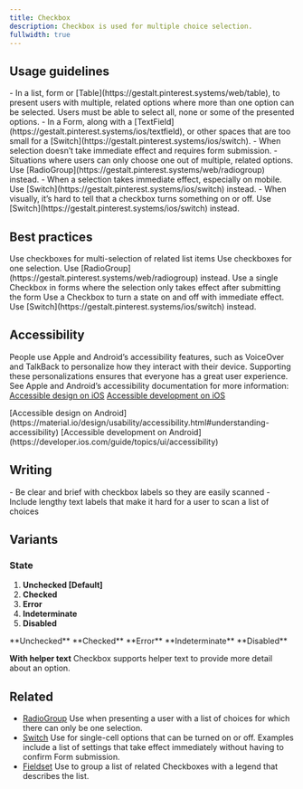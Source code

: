 ```yaml
---
title: Checkbox
description: Checkbox is used for multiple choice selection.
fullwidth: true
---
```


<ImgContainer src="https://i.pinimg.com/originals/d3/66/fb/d366fb0a6b4bc150779c149aea472a24.jpg"  alt="Primary example of Checkbox component" />

## Usage guidelines

<TwoCol>
  <Group>
    <Do title="When to use" />
    - In a list, form or [Table](https://gestalt.pinterest.systems/web/table), to present users with multiple, related options where more than one option can be selected. Users must be able to select all, none or some of the presented options.
    - In a Form, along with a [TextField](https://gestalt.pinterest.systems/ios/textfield), or other spaces that are too small for a [Switch](https://gestalt.pinterest.systems/ios/switch).
    - When selection doesn’t take immediate effect and requires form submission.
  </Group>

  <Group>
    <Dont title="When not to use" />
    - Situations where users can only choose one out of multiple, related options. Use [RadioGroup](https://gestalt.pinterest.systems/web/radiogroup) instead.
    - When a selection takes immediate effect, especially on mobile. Use [Switch](https://gestalt.pinterest.systems/ios/switch) instead.
    - When visually, it’s hard to tell that a checkbox turns something on or off. Use [Switch](https://gestalt.pinterest.systems/ios/switch) instead.
  </Group>
  </TwoCol>

## Best practices

<TwoCol>
  <Group>
    <ImgContainer src="https://i.pinimg.com/originals/32/33/bb/3233bb3a92c57dd29f2b5f2fd2a417f7.jpg"  alt="Example of correct multi-select use" />
    <Do title="Do" />
    Use checkboxes for multi-selection of related list items
  </Group>

  <Group>
    <ImgContainer src="https://i.pinimg.com/originals/1e/14/24/1e14245a26f12cf014028d24b00a6317.jpg"  alt="Example of incorrect single-select use" />
    <Dont title="Don't" />
    Use checkboxes for one selection. Use [RadioGroup](https://gestalt.pinterest.systems/web/radiogroup) instead.
  </Group>
</TwoCol>

<TwoCol>
  <Group>
    <ImgContainer src="https://i.pinimg.com/originals/b2/20/93/b2209377241895d0471bde7340ee85c2.jpg"  alt="Example of correct single checkbox use" />
    <Do title="Do" />
    Use a single Checkbox in forms where the selection only takes effect after submitting the form
  </Group>

  <Group>
    <ImgContainer src="https://i.pinimg.com/originals/e7/07/02/e70702e40416c5f4f89e92eca2bbb490.jpg"  alt="Example of incorrect immediate effect use" />
    <Dont title="Don't" />
    Use a Checkbox to turn a state on and off with immediate effect. Use [Switch](https://gestalt.pinterest.systems/ios/switch) instead.
  </Group>
</TwoCol>

## Accessibility

People use Apple and Android’s accessibility features, such as VoiceOver and TalkBack to personalize how they interact with their device. Supporting these personalizations ensures that everyone has a great user experience. See Apple and Android’s accessibility documentation for more information:
<TwoCol>
  <Group>
    [Accessible design on iOS](https://developer.apple.com/design/human-interface-guidelines/accessibility/overview/introduction/)
    [Accessible development on iOS](https://developer.apple.com/accessibility/ios/)
  </Group>

  <Group>
    [Accessible design on Android](https://material.io/design/usability/accessibility.html#understanding-accessibility)
    [Accessible development on Android](https://developer.ios.com/guide/topics/ui/accessibility)
  </Group>
</TwoCol>

## Writing

<TwoCol>
  <Group>
    <Do title="Do" />
    - Be clear and brief with checkbox labels so they are easily scanned
  </Group>

  <Group>
    <Dont title="Don't" />
    - Include lengthy text labels that make it hard for a user to scan a list of choices
  </Group>
</TwoCol>

## Variants

### State

1. **Unchecked [Default]**
1. **Checked**
1. **Error**
1. **Indeterminate**
1. **Disabled**

<ThreeCol spacing="expanded">
  <Group>
    <ImgContainer src="https://i.pinimg.com/originals/45/01/9f/45019f108f27c0d3aa9480fcf001b115.jpg"  alt="Example of unchecked checkbox" />
    **Unchecked**
  </Group>

  <Group>
    <ImgContainer src="https://i.pinimg.com/originals/fd/06/05/fd06051095a0d1c76122ec282ec54bea.jpg"  alt="Example of checked checkbox" />
    **Checked**
  </Group>

  <Group>
    <ImgContainer src="https://i.pinimg.com/originals/60/60/48/60604885afd2ee2e8b9cad4c1efdbb0a.jpg"  alt="Example of checkbox with an error" />
    **Error**
  </Group>

  <Group>
    <ImgContainer src="https://i.pinimg.com/originals/e0/ab/e1/e0abe172b2dfe56166d33b5d8a8175f2.jpg"  alt="Example of checkbox with an indeterminate state" />
    **Indeterminate**
  </Group>

  <Group>
    <ImgContainer src="https://i.pinimg.com/originals/82/50/5c/82505c5eb557f3b85049965ccbe14435.jpg"  alt="Example of checkbox with a disabled state" />
    **Disabled**
  </Group>
</ThreeCol>

**With helper text**
Checkbox supports helper text to provide more detail about an option.

<ImgContainer src="https://i.pinimg.com/originals/dd/12/5a/dd125a30d6fb4cdd8c44c002f363dd56.jpg"  alt="Example of checkbox with helper text" />

## Related

- [RadioGroup](https://gestalt.pinterest.systems/web/radiogroup)
  Use when presenting a user with a list of choices for which there can only be one selection.
- [Switch](https://gestalt.pinterest.systems/ios/switch)
  Use for single-cell options that can be turned on or off. Examples include a list of settings that take effect immediately without having to confirm Form submission.
- [Fieldset](https://gestalt.pinterest.systems/web/fieldset)
  Use to group a list of related Checkboxes with a legend that describes the list.
